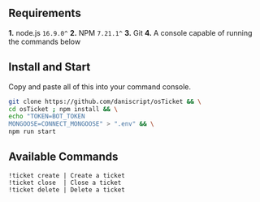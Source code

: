 ## Requirements
**1.** node.js `16.9.0^`
**2.** NPM `7.21.1^`
**3.** Git
**4.** A console capable of running the commands below

## Install and Start
Copy and paste all of this into your command console.
```bash
git clone https://github.com/daniscript/osTicket && \
cd osTicket ; npm install && \
echo "TOKEN=BOT_TOKEN
MONGOOSE=CONNECT_MONGOOSE" > ".env" && \
npm run start
```

## Available Commands
```
!ticket create | Create a ticket
!ticket close  | Close a ticket
!ticket delete | Delete a ticket
```
